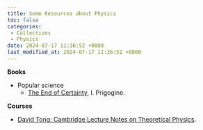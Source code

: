 ```yaml
---
title: Some Resources about Physics
toc: false
categories:
 - Collections
 - Physics
date: 2024-07-17 11:36:52 +0800
last_modified_at: 2024-07-17 11:36:52 +0800
---
```


**Books**

- Popular science
  - [The End of Certainty](http://sackett.net/End-of-Certainty.pdf), I. Prigogine.

**Courses**

- [David Tong: Cambridge Lecture Notes on Theoretical Physics](https://www.damtp.cam.ac.uk/user/tong/teaching.html).